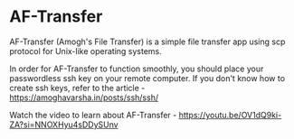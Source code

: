 # AF-Transfer
AF-Transfer (Amogh's File Transfer) is a simple file transfer app using scp protocol for Unix-like operating systems.

In order for AF-Transfer to function smoothly, you should place your passwordless ssh key on your remote computer. If you don't know how to create ssh keys, refer to the article - https://amoghavarsha.in/posts/ssh/ssh/

Watch the video to learn about AF-Transfer - https://youtu.be/OV1dQ9ki-ZA?si=NNOXHyu4sDDySUnv
